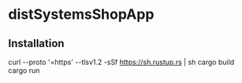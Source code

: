 # distSystemsShopApp

## Installation
curl --proto '=https' --tlsv1.2 -sSf https://sh.rustup.rs | sh
cargo build\
cargo run